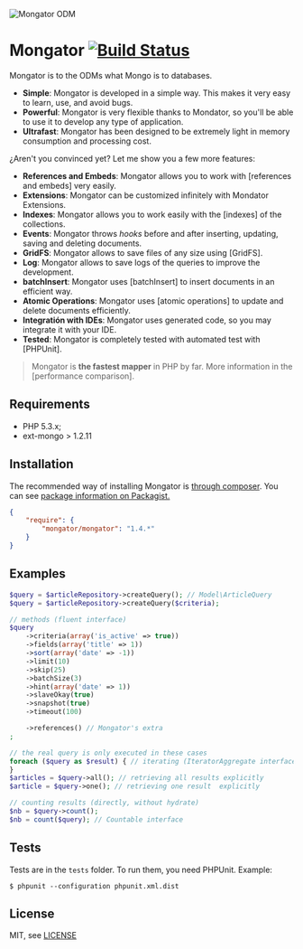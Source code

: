 ![Mongator ODM](http://s8.postimg.org/pgkij7g6d/logo.png)

Mongator [![Build Status](https://secure.travis-ci.org/mongator/mongator.png)](http://travis-ci.org/mongator/mongator)
==============================

Mongator is to the ODMs what Mongo is to databases.

* **Simple**: Mongator is developed in a simple way. This makes it very easy to learn, use, and avoid bugs.
* **Powerful**: Mongator is very flexible thanks to Mondator, so you'll be able to use it to develop any type of application.
* **Ultrafast**: Mongator has been designed to be extremely light in memory consumption and processing cost.

¿Aren't you convinced yet? Let me show you a few more features:

* **References and Embeds**: Mongator allows you to work with [references and embeds] very easily.
* **Extensions**: Mongator can be customized infinitely with Mondator Extensions.
* **Indexes**: Mongator allows you to work easily with the [indexes] of the collections.
* **Events**: Mongator throws _hooks_ before and after inserting, updating, saving and deleting documents.
* **GridFS**: Mongator allows to save files of any size using [GridFS].
* **Log**: Mongator allows to save logs of the queries to improve the development.
* **batchInsert**: Mongator uses [batchInsert] to insert documents in an efficient way.
* **Atomic Operations**: Mongator uses [atomic operations] to update and delete documents efficiently.
* **Integratión with IDEs**: Mongator uses generated code, so you may integrate it with your IDE.
* **Tested**: Mongator is completely tested with automated test with [PHPUnit].

> Mongator is **the fastest mapper** in PHP by far.
> More information in the [performance comparison].


Requirements
------------

* PHP 5.3.x;
* ext-mongo > 1.2.11


Installation
------------

The recommended way of installing Mongator is [through composer](http://getcomposer.org).
You can see [package information on Packagist.](https://packagist.org/packages/mongator/mongator)

```JSON
{
    "require": {
        "mongator/mongator": "1.4.*"
    }
}
```


Examples
--------

```php
$query = $articleRepository->createQuery(); // Model\ArticleQuery
$query = $articleRepository->createQuery($criteria);

// methods (fluent interface)
$query
    ->criteria(array('is_active' => true))
    ->fields(array('title' => 1))
    ->sort(array('date' => -1))
    ->limit(10)
    ->skip(25)
    ->batchSize(3)
    ->hint(array('date' => 1))
    ->slaveOkay(true)
    ->snapshot(true)
    ->timeout(100)

    ->references() // Mongator's extra
;

// the real query is only executed in these cases
foreach ($query as $result) { // iterating (IteratorAggregate interface)
}
$articles = $query->all(); // retrieving all results explicitly
$article = $query->one(); // retrieving one result  explicitly

// counting results (directly, without hydrate)
$nb = $query->count();
$nb = count($query); // Countable interface
```

Tests
-----

Tests are in the `tests` folder.
To run them, you need PHPUnit.
Example:

    $ phpunit --configuration phpunit.xml.dist


License
-------

MIT, see [LICENSE](LICENSE)
